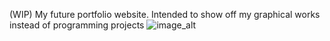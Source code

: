 (WIP) My future portfolio website. Intended to show off my graphical works instead of programming projects
![image_alt](https://github.com/Kuba-Walczak/Portfolio/blob/b055182d9c11fb53318134029b90e530b4725fff/Snapshot.PNG)
